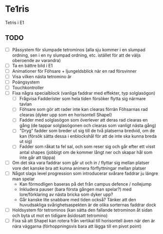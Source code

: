 # Te1ris
Tetris i E1

## TODO
- [ ] Påssystem för slumpade tetrominos (alla sju kommer i en slumpad ordning, sen i en ny slumpad ordning, etc. istället för att de väljs oberoende av varandra)
- [ ] Ta en bättre bild i E1
- [ ] Animationer för Föhsare + ljungeldsblick när en rad försvinner
- [ ] Visa vilken nästa tetromino är
- [ ] Poängsystem
- [ ] Touchkontroller
- [ ] Fixa några specialblock (vanliga faddrar med effekter, typ solglasögon)
    - [ ] Frågvisa Fadderister som hela tiden försöker flytta sig närmare tavlan
    - [ ] Föhsare som gör att rader inte kan clearas förrän Föhsarnas rad clearas (dyker upp som en horisontell ShapeI)
    - [ ] Fadder med solglasögon som överlever att deras rad clearas en gång (de tappar solglasögonen och clearas som vanligt nästa gång)
    - [ ] "Dryg" fadder som breder ut sig till de två platserna bredvid, om de kan (försök sätta dessa i enblockshål för att de inte ska kunna breda ut sig)
    - [ ] Fadder som råkat ta fel sal, och som reser sig och går efter ett visst antal shapes (jobbigt om de kommer långt ner och skapar hål som inte går att täppa)
- [ ] Om det ska vara faddrar som går ut och in / flyttar sig mellan platser vore det kanske bra att kunna animera förflyttningar mellan platser
- [ ] Något slags level progression som introducerar svårare faddrar ju längre man spelar
    - Kan förmodligen baseras på det från campus defence / nollejump
    - Inkludera pauser (bara första gången man spelar?) med lore/förklaring av nästa bricka som dyker upp?
    - Går kanske lite snabbare med tiden också? Tänker att den huvudsakliga svårighetsaspekten är de olika sorternas faddrar dock
- [ ] Holdsystem för tetrominos (kan sätta den fallande tetrominon åt sidan och byta ut mot en tidigare åsidosatt tetromino)
- [ ] Fixa så att ShapeI kan rotera från vertikal till horisontell även när den är nära väggarna (förhoppningsvis bara att lägga till en pivot point)
